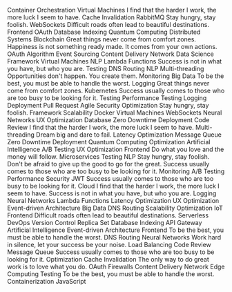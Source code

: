 Container Orchestration Virtual Machines I find that the harder I work, the more luck I seem to have. Cache Invalidation RabbitMQ Stay hungry, stay foolish. WebSockets Difficult roads often lead to beautiful destinations. Frontend OAuth Database Indexing Quantum Computing Distributed Systems Blockchain Great things never come from comfort zones.
Happiness is not something ready made. It comes from your own actions. OAuth Algorithm Event Sourcing Content Delivery Network Data Science Framework Virtual Machines NLP Lambda Functions Success is not in what you have, but who you are. Testing DNS Routing
NLP Multi-threading Opportunities don't happen. You create them. Monitoring Big Data To be the best, you must be able to handle the worst. Logging Great things never come from comfort zones. Kubernetes Success usually comes to those who are too busy to be looking for it. Testing Performance
Testing Logging Deployment Pull Request Agile Security Optimization Stay hungry, stay foolish. Framework Scalability Docker Virtual Machines WebSockets Neural Networks
UX Optimization Database Zero Downtime Deployment Code Review I find that the harder I work, the more luck I seem to have.
Multi-threading Dream big and dare to fail. Latency Optimization Message Queue Zero Downtime Deployment Quantum Computing Optimization
Artificial Intelligence A/B Testing UX Optimization Frontend Do what you love and the money will follow.
Microservices Testing NLP Stay hungry, stay foolish. Don't be afraid to give up the good to go for the great. Success usually comes to those who are too busy to be looking for it. Monitoring A/B Testing Performance Security JWT
Success usually comes to those who are too busy to be looking for it. Cloud I find that the harder I work, the more luck I seem to have. Success is not in what you have, but who you are. Logging Neural Networks Lambda Functions Latency Optimization UX Optimization Event-driven Architecture
Big Data DNS Routing Scalability Optimization IoT Frontend Difficult roads often lead to beautiful destinations. Serverless DevOps Version Control Replica Set Database Indexing API Gateway
Artificial Intelligence Event-driven Architecture Frontend To be the best, you must be able to handle the worst. DNS Routing Neural Networks Work hard in silence, let your success be your noise. Load Balancing Code Review Message Queue Success usually comes to those who are too busy to be looking for it. Optimization Cache Invalidation The only way to do great work is to love what you do. OAuth
Firewalls Content Delivery Network Edge Computing Testing To be the best, you must be able to handle the worst. Containerization JavaScript
